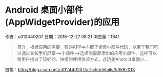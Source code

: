 # Android 桌面小部件(AppWidgetProvider)的应用
作者：u012440207
日期：2016-12-27 08:21
浏览量：1941
> 简介：根据应用的需要，有的APP中内嵌了桌面小部件代码，以至于我们可以通过长按手机屏幕-->小部件-->选择你需要添加的应用小部件。这样可以给用户提过了较好的、快捷的使用体验方式，这边是Android桌面小...

 链接：http://blog.csdn.net/u012440207/article/details/53887013
